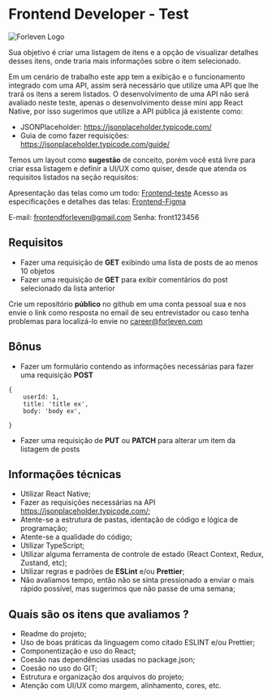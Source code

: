 # Frontend Developer - Test
![Forleven Logo](https://site.forleven.com/img/logotipo_green.png)

Sua objetivo é criar uma listagem de itens e a opção de visualizar detalhes desses itens, onde traria mais informações sobre o item selecionado. 

Em um cenário de trabalho este app tem a exibição e o funcionamento integrado com uma API, assim será necessário que utilize uma API que lhe trará os itens a serem listados. 
O desenvolvimento de uma API não será avaliado neste teste, apenas o desenvolvimento desse mini app React Native, por isso sugerimos que utilize a API pública já existente como:

- JSONPlaceholder: https://jsonplaceholder.typicode.com/
- Guia de como fazer requisições: https://jsonplaceholder.typicode.com/guide/

Temos um layout como **sugestão** de conceito, porém você está livre para criar essa listagem e definir a UI/UX como quiser, desde que atenda os requisitos listados na seção requisitos:

Apresentação das telas como um todo: [Frontend-teste](https://www.figma.com/proto/Zt4nkU1FywELcrOmYy2VmN/Untitled?node-id=22%3A20&scaling=min-zoom)
Acesso as especificações e detalhes das telas: [Frontend-Figma](https://www.figma.com/file/Zt4nkU1FywELcrOmYy2VmN/Untitled?node-id=22%3A746)

E-mail: frontendforleven@gmail.com
Senha: front123456

## Requisitos ##

- Fazer uma requisição de **GET** exibindo uma lista de posts de ao menos 10 objetos
- Fazer uma requisição de **GET** para exibir comentários do post selecionado da lista anterior

Crie um repositório **público** no github em uma conta pessoal sua e nos envie o link como resposta no email de seu entrevistador ou caso tenha problemas para localizá-lo envie no career@forleven.com

## Bônus ##

- Fazer um formulário contendo as informações necessárias para fazer uma requisição **POST**
```
{
    userId: 1,
    title: 'title ex',
    body: 'body ex',

}
```
- Fazer uma requisição de **PUT** ou **PATCH** para alterar um item da listagem de posts


## Informações técnicas ##

- Utilizar React Native;
- Fazer as requisições necessárias na API https://jsonplaceholder.typicode.com/;
- Atente-se a estrutura de pastas, identação de código e lógica de programação;
- Atente-se a qualidade do código;
- Utilizar TypeScript;
- Utilizar alguma ferramenta de controle de estado (React Context, Redux, Zustand, etc);
- Utilizar regras e padrões de **ESLint** e/ou **Prettier**;
- Não avaliamos tempo, então não se sinta pressionado a enviar o mais rápido possível, mas sugerimos que não passe de uma semana;

## Quais são os itens que avaliamos ? ##

- Readme do projeto;
- Uso de boas práticas da linguagem como citado ESLINT e/ou Prettier;
- Componentização e uso do React;
- Coesão nas dependências usadas no package.json;
- Coesão no uso do GIT;
- Estrutura e organização dos arquivos do projeto;
- Atenção com UI/UX como margem, alinhamento, cores, etc.

